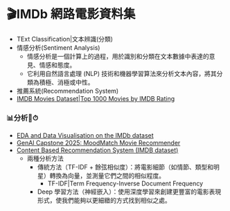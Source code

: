 # 🎬IMDb 網路電影資料集
- TExt Classification|文本辨識(分類)
- 情感分析(Sentiment Analysis)
  - 情感分析是一個計算上的過程，用於識別和分類在文本數據中表達的意見、情感和態度。
  - 它利用自然語言處理 (NLP) 技術和機器學習算法來分析文本內容，將其分類為積極、消極或中性。 
- 推薦系統(Recommendation System)
- [IMDB Movies Dataset|Top 1000 Movies by IMDB Rating](https://www.kaggle.com/datasets/harshitshankhdhar/imdb-dataset-of-top-1000-movies-and-tv-shows)

### 📊分析🎯⏱
- [EDA and Data Visualisation on the IMDb dataset](https://www.kaggle.com/code/rishabhbafnaiiitd/eda-and-data-visualisation-on-the-imdb-dataset)
- [GenAI Capstone 2025: MoodMatch Movie Recommender](https://www.kaggle.com/code/irisyang123/genai-capstone-2025-moodmatch-movie-recommender)
- [Content Based Recommendation System (IMDB dataset)](https://www.kaggle.com/code/sarthakrajimwale5/content-based-recommendation-system-imdb-dataset)
  - 兩種分析方法
    - 傳統方法（TF-IDF + 餘弦相似度）：將電影細節（如情節、類型和明星）轉換為向量，並測量它們之間的相似程度。
      - TF-IDF|Term Frequency-Inverse Document Frequency 
    - Deep 學習方法（神經嵌入）：使用深度學習來創建更豐富的電影表現形式，使我們能夠以更細緻的方式找到相似之處。 
